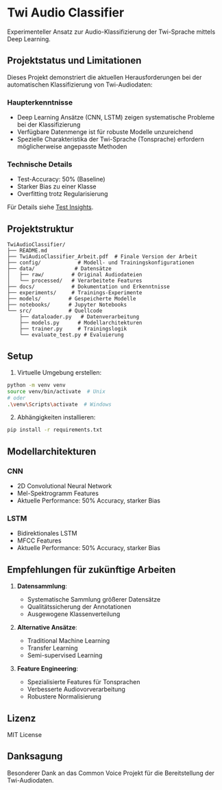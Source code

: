 # Twi Audio Classifier

Experimenteller Ansatz zur Audio-Klassifizierung der Twi-Sprache mittels Deep Learning.

## Projektstatus und Limitationen

Dieses Projekt demonstriert die aktuellen Herausforderungen bei der automatischen Klassifizierung von Twi-Audiodaten:

### Haupterkenntnisse
- Deep Learning Ansätze (CNN, LSTM) zeigen systematische Probleme bei der Klassifizierung
- Verfügbare Datenmenge ist für robuste Modelle unzureichend
- Spezielle Charakteristika der Twi-Sprache (Tonsprache) erfordern möglicherweise angepasste Methoden

### Technische Details
- Test-Accuracy: 50% (Baseline)
- Starker Bias zu einer Klasse
- Overfitting trotz Regularisierung

Für Details siehe [Test Insights](docs/test_insights.md).

## Projektstruktur
```
TwiAudioClassifier/
├── README.md
├── TwiAudioClassifier_Arbeit.pdf  # Finale Version der Arbeit
├── config/            # Modell- und Trainingskonfigurationen
├── data/             # Datensätze
│   ├── raw/         # Original Audiodateien
│   └── processed/   # Verarbeitete Features
├── docs/            # Dokumentation und Erkenntnisse
├── experiments/     # Trainings-Experimente
├── models/         # Gespeicherte Modelle
├── notebooks/      # Jupyter Notebooks
└── src/            # Quellcode
    ├── dataloader.py   # Datenverarbeitung
    ├── models.py      # Modellarchitekturen
    ├── trainer.py     # Trainingslogik
    └── evaluate_test.py # Evaluierung
```

## Setup
1. Virtuelle Umgebung erstellen:
```bash
python -m venv venv
source venv/bin/activate  # Unix
# oder
.\venv\Scripts\activate  # Windows
```

2. Abhängigkeiten installieren:
```bash
pip install -r requirements.txt
```

## Modellarchitekturen

### CNN
- 2D Convolutional Neural Network
- Mel-Spektrogramm Features
- Aktuelle Performance: 50% Accuracy, starker Bias

### LSTM
- Bidirektionales LSTM
- MFCC Features
- Aktuelle Performance: 50% Accuracy, starker Bias

## Empfehlungen für zukünftige Arbeiten

1. **Datensammlung**:
   - Systematische Sammlung größerer Datensätze
   - Qualitätssicherung der Annotationen
   - Ausgewogene Klassenverteilung

2. **Alternative Ansätze**:
   - Traditional Machine Learning
   - Transfer Learning
   - Semi-supervised Learning

3. **Feature Engineering**:
   - Spezialisierte Features für Tonsprachen
   - Verbesserte Audiovorverarbeitung
   - Robustere Normalisierung

## Lizenz
MIT License

## Danksagung
Besonderer Dank an das Common Voice Projekt für die Bereitstellung der Twi-Audiodaten.
